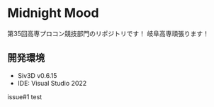 # Midnight Mood
第35回高専プロコン競技部門のリポジトリです！
岐阜高専頑張ります！


## 開発環境
- Siv3D v0.6.15
- IDE: Visual Studio 2022

issue#1 test